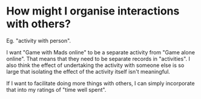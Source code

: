 # How might I organise interactions with others?
Eg. "activity with person".

I want "Game with Mads online" to be a separate activity from "Game alone online". That means that they need to be separate records in "activities". I also think the effect of undertaking the activity with someone else is so large that isolating the effect of the activity itself isn't meaningful.

If I want to facilitate doing more things with others, I can simply incorporate that into my ratings of "time well spent".

<!-- #p1 -->

<!-- {BearID:08D3AB00-6A2C-4B58-8FC9-2319E4B48928-1240-0000010710395A74} -->
